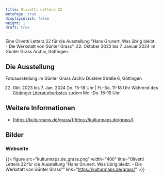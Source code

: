 ```yaml
---
title: Olivetti Lettera 22
metaPage: true
displayinlist: false
weight: 1
draft: true
---
```


Eine Olivetti Lettera 22 für die Ausstellung "Hans Grunert. Was übrig bleibt. - Die Werkstatt von Günter Grass", 22. Oktober 2023 bis 7. Januar 2024 im Günter Grass Archiv, Göttingen.
<!--more-->

## Die Ausstellung

Fotoausstellung im Günter Grass Archiv
Düstere Straße 6, Göttingen

22. Okt. 2023 bis 7. Jan. 2024
Do. 15-18 Uhr | Fr.-So. 11-18 Uhr
Während des [Göttinger Literaturherbstes](https://www.literaturherbst.com/) zudem
Mo.-Do. 16-19 Uhr


## Weitere Informationen

* [https://kulturmaps.de/grass/](https://kulturmaps.de/grass/)

## Bilder

### Webseite

{{< figure src="kulturmaps.de_grass.png" width="400" title="Olivetti Lettera 22 für die Ausstellung \"Hans Grunert. Was übrig bleibt. - Die Werkstatt von Günter Grass\"" link="https://kulturmaps.de/grass/" >}}

